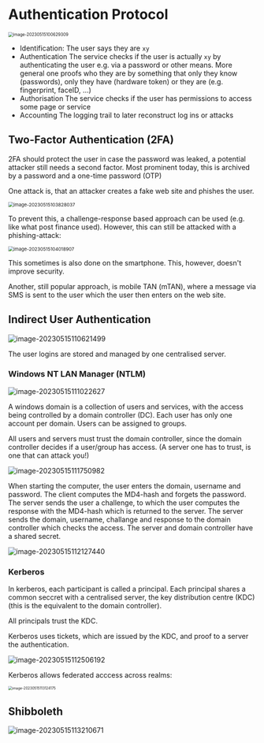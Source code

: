 # Authentication Protocol



<img src="res/8_Authentication_Protocols/image-20230515100629309.png" alt="image-20230515100629309" style="zoom:60%;" />

* Identification: 
  The user says they are `xy`
* Authentication
  The service checks if the user is actually `xy` by authenticating the user e.g. via a password or other means. More general one proofs who they are by something that only they know (passwords), only they have (hardware token) or they are (e.g. fingerprint, faceID, ...)
* Authorisation
  The service checks if the user has permissions to access some page or service
* Accounting
  The logging trail to later reconstruct log ins or attacks

## Two-Factor Authentication (2FA)

2FA should protect the user in case the password was leaked, a potential attacker still needs a second factor. Most prominent today, this is archived by a password and a one-time password (OTP)

One attack is, that an attacker creates a fake web site and phishes the user.

<img src="res/8_Authentication_Protocols/image-20230515103828037.png" alt="image-20230515103828037" style="zoom:67%;" />

To prevent this, a challenge-response based approach can be used (e.g. like what post finance used). However, this can still be attacked with a phishing-attack:

<img src="res/8_Authentication_Protocols/image-20230515104018907.png" alt="image-20230515104018907" style="zoom:67%;" />

This sometimes is also done on the smartphone. This, however, doesn't improve security.

Another, still popular approach, is mobile TAN (mTAN), where a message via SMS is sent to the user which the user then enters on the web site.

## Indirect User Authentication

![image-20230515110621499](res/8_Authentication_Protocols/image-20230515110621499.png)

The user logins are stored and managed by one centralised server. 

### Windows NT LAN Manager (NTLM)

![image-20230515111022627](res/8_Authentication_Protocols/image-20230515111022627.png)

A windows domain is a collection of users and services, with the access being controlled by a domain controller (DC). Each user has only one account per domain. Users can be assigned to groups.

All users and servers must trust the domain controller, since the domain controller decides if a user/group has access. (A server one has to trust, is one that can attack you!)

![image-20230515111750982](res/8_Authentication_Protocols/image-20230515111750982.png)

When starting the computer, the user enters the domain, username and password. The client computes the MD4-hash and forgets the password. The server sends the user a challenge, to which the user computes the response with the MD4-hash which is returned to the server. The server sends the domain, username, challange and response to the domain controller which checks the access. The server and domain controller have a shared secret.

![image-20230515112127440](res/8_Authentication_Protocols/image-20230515112127440.png)

### Kerberos

In kerberos, each participant is called a principal. Each principal shares a common seccret with a centralised server, the key distribution centre (KDC) (this is the equivalent to the domain controller).

All principals trust the KDC.

Kerberos uses tickets, which are issued by the KDC, and proof to a server the authentication.

![image-20230515112506192](res/8_Authentication_Protocols/image-20230515112506192.png)

Kerberos allows federated acccess across realms:

<img src="res/8_Authentication_Protocols/image-20230515113124175.png" alt="image-20230515113124175" style="zoom:50%;" />

## Shibboleth

![image-20230515113210671](res/8_Authentication_Protocols/image-20230515113210671.png)